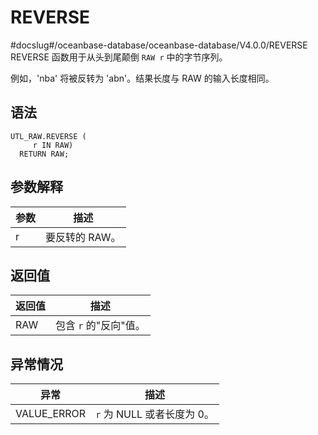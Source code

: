 REVERSE 
============================
#docslug#/oceanbase-database/oceanbase-database/V4.0.0/REVERSE
REVERSE 函数用于从头到尾颠倒 `RAW r` 中的字节序列。

例如，'nba' 将被反转为 'abn'。结果长度与 RAW 的输入长度相同。

语法 
-----------

```unknow
UTL_RAW.REVERSE (
     r IN RAW) 
  RETURN RAW;
```



参数解释 
-------------



| **参数** |  **描述**   |
|--------|-----------|
| r      | 要反转的 RAW。 |



返回值 
------------



| **返回值** |     **描述**     |
|---------|----------------|
| RAW     | 包含 `r` 的"反向"值。 |



异常情况 
-------------



|   **异常**    |       **描述**        |
|-------------|---------------------|
| VALUE_ERROR | `r` 为 NULL 或者长度为 0。 |



